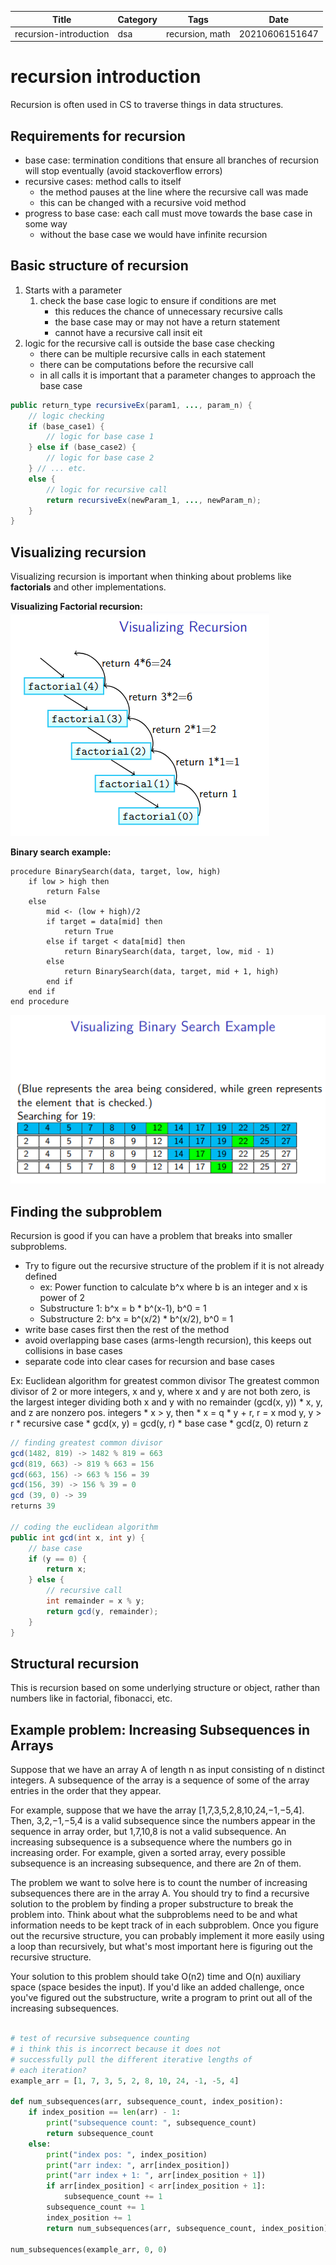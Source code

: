 |  Title | Category  | Tags  | Date |
| ------------ | ------------ | ------------ | ----|
| recursion-introduction | dsa  | recursion, math  | 20210606151647 |

# recursion introduction
Recursion is often used in CS to traverse things in data structures.

## Requirements for recursion
* base case: termination conditions that ensure all branches of recursion will stop eventually (avoid stackoverflow errors)
* recursive cases: method calls to itself
    * the method pauses at the line where the recursive call was made
    * this can be changed with a recursive void method
* progress to base case: each call must move towards the base case in some way
    * without the base case we would have infinite recursion

## Basic structure of recursion
1. Starts with a parameter
    1. check the base case logic to ensure if conditions are met
        * this reduces the chance of unnecessary recursive calls
        * the base case may or may not have a return statement
        * cannot have a recursive call insit eit
1. logic for the recursive call is outside the base case checking
    * there can be multiple recursive calls in each statement
    * there can be computations before the recursive call
    * in all calls it is important that a parameter changes to approach the base case

```java
public return_type recursiveEx(param1, ..., param_n) {
    // logic checking
    if (base_case1) {
        // logic for base case 1
    } else if (base_case2) {
        // logic for base case 2
    } // ... etc.
    else {
        // logic for recursive call
        return recursiveEx(newParam_1, ..., newParam_n);
    }
}
```

## Visualizing recursion
Visualizing recursion is important when thinking about problems like **factorials**
and other implementations.

**Visualizing Factorial recursion:**
![Factorial recursion visualization](./20210610104656-img-1.png)

**Binary search example:**
```
procedure BinarySearch(data, target, low, high)
    if low > high then
        return False
    else
        mid <- (low + high)/2
        if target = data[mid] then
            return True
        else if target < data[mid] then
            return BinarySearch(data, target, low, mid - 1)
        else
            return BinarySearch(data, target, mid + 1, high)
        end if
    end if
end procedure
```

![Binary search visualization](./20210610105033-img-3.png)

## Finding the subproblem
Recursion is good if you can have a problem that breaks into smaller subproblems.
* Try to figure out the recursive structure of the problem if it is not already defined
    * ex: Power function to calculate b^x where b is an integer and x is power of 2
    * Substructure 1: b^x = b * b^(x-1), b^0 = 1
    * Substructure 2: b^x = b^(x/2) * b^(x/2), b^0 = 1
* write base cases first then the rest of the method
* avoid overlapping base cases (arms-length recursion), this keeps out collisions in base cases
* separate code into clear cases for recursion and base cases

Ex: Euclidean algorithm for greatest common divisor
The greatest common divisor of 2 or more integers, x and y, where x and y are not both zero,
is the largest integer dividing both x and y with no remainder (gcd(x, y))
    * x, y, and z are nonzero pos. integers
    * x > y, then
        * x = q * y + r, r = x mod y, y > r
    * recursive case
        * gcd(x, y) = gcd(y, r)
    * base case
        * gcd(z, 0) return z

```java
// finding greatest common divisor
gcd(1482, 819) -> 1482 % 819 = 663
gcd(819, 663) -> 819 % 663 = 156
gcd(663, 156) -> 663 % 156 = 39
gcd(156, 39) -> 156 % 39 = 0
gcd (39, 0) -> 39
returns 39

// coding the euclidean algorithm
public int gcd(int x, int y) {
    // base case
    if (y == 0) {
        return x;
    } else {
        // recursive call
        int remainder = x % y;
        return gcd(y, remainder);
    }
}
```

## Structural recursion
This is recursion based on some underlying structure or object, rather than
numbers like in factorial, fibonacci, etc.

## Example problem: Increasing Subsequences in Arrays
Suppose that we have an array A of length n as input consisting of n distinct
integers. A subsequence of the array is a sequence of some of the array entries
in the order that they appear.

For example, suppose that we have the array [1,7,3,5,2,8,10,24,−1,−5,4]. Then,
3,2,−1,−5,4 is a valid subsequence since the numbers appear in the sequence in
array order, but 1,7,10,8 is not a valid subsequence. An increasing subsequence
is a subsequence where the numbers go in increasing order. For example, given a
sorted array, every possible subsequence is an increasing subsequence, and
there are 2n of them.

The problem we want to solve here is to count the number of increasing
subsequences there are in the array A. You should try to find a recursive solution
to the problem by finding a proper substructure to break the problem into.
Think about what the subproblems need to be and what information needs to be
kept track of in each subproblem. Once you figure out the recursive structure,
you can probably implement it more easily using a loop than recursively, but
what's most important here is figuring out the recursive structure.

Your solution to this problem should take O(n2) time and O(n) auxiliary space
(space besides the input). If you'd like an added challenge, once you've figured
out the substructure, write a program to print out all of the increasing
subsequences.

```python

# test of recursive subsequence counting
# i think this is incorrect because it does not
# successfully pull the different iterative lengths of
# each iteration?
example_arr = [1, 7, 3, 5, 2, 8, 10, 24, -1, -5, 4]

def num_subsequences(arr, subsequence_count, index_position):
    if index_position == len(arr) - 1:
        print("subsequence count: ", subsequence_count)
        return subsequence_count
    else:
        print("index pos: ", index_position)
        print("arr index: ", arr[index_position])
        print("arr index + 1: ", arr[index_position + 1])
        if arr[index_position] < arr[index_position + 1]:
            subsequence_count += 1
        subsequence_count += 1
        index_position += 1
        return num_subsequences(arr, subsequence_count, index_position)

num_subsequences(example_arr, 0, 0)

```

